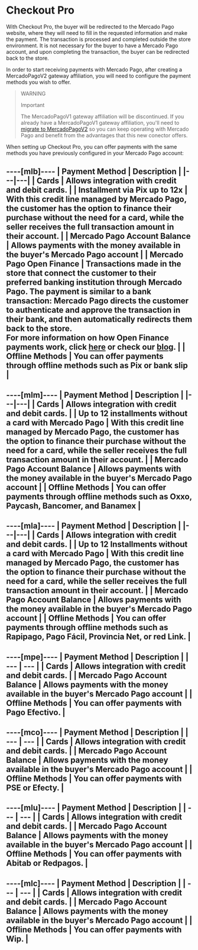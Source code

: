 # Checkout Pro 

With Checkout Pro, the buyer will be redirected to the Mercado Pago website, where they will need to fill in the requested information and make the payment. The transaction is processed and completed outside the store environment. It is not necessary for the buyer to have a Mercado Pago account, and upon completing the transaction, the buyer can be redirected back to the store. 

In order to start receiving payments with Mercado Pago, after creating a MercadoPagoV2 gateway affiliation, you will need to configure the payment methods you wish to offer.

> WARNING 
> 
> Important
> 
> The MercadoPagoV1 gateway affiliation will be discontinued. If you already have a MercadoPagoV1 gateway affiliation, you'll need to [migrate to MercadoPagoV2](/developers/en/docs/vtex/how-tos/migrate-v1-v2) so you can keep operating with Mercado Pago and benefit from the advantages that this new conector offers.

When setting up Checkout Pro, you can offer payments with the same methods you have previously configured in your Mercado Pago account: 

----[mlb]---- 
| Payment Method | Description | 
|---|---| 
| Cards | Allows integration with credit and debit cards. | 
| Installment via Pix up to 12x | With this credit line managed by Mercado Pago, the customer has the option to finance their purchase without the need for a card, while the seller receives the full transaction amount in their account. | 
| Mercado Pago Account Balance | Allows payments with the money available in the buyer's Mercado Pago account | 
| Mercado Pago Open Finance | Transactions made in the store that connect the customer to their preferred banking institution through Mercado Pago. The payment is similar to a bank transaction: Mercado Pago directs the customer to authenticate and approve the transaction in their bank, and then automatically redirects them back to the store. <br>For more information on how Open Finance payments work, click [here](https://www.mercadopago.com.br/c/openfinance) or check our [blog](https://empresas.mercadopago.com.br/pagamentos-via-open-finance). | 
| Offline Methods | You can offer payments through offline methods such as Pix or bank slip | 
------------

----[mlm]---- 
| Payment Method | Description | 
|---|---| 
| Cards | Allows integration with credit and debit cards. | 
| Up to 12 installments without a card with Mercado Pago | With this credit line managed by Mercado Pago, the customer has the option to finance their purchase without the need for a card, while the seller receives the full transaction amount in their account. | 
| Mercado Pago Account Balance | Allows payments with the money available in the buyer's Mercado Pago account | 
| Offline Methods | You can offer payments through offline methods such as Oxxo, Paycash, Bancomer, and Banamex | 
------------ 

----[mla]---- 
| Payment Method | Description | 
|---|---| 
| Cards | Allows integration with credit and debit cards. | 
| Up to 12 Installments without a card with Mercado Pago | With this credit line managed by Mercado Pago, the customer has the option to finance their purchase without the need for a card, while the seller receives the full transaction amount in their account. | 
| Mercado Pago Account Balance | Allows payments with the money available in the buyer's Mercado Pago account | 
| Offline Methods | You can offer payments through offline methods such as Rapipago, Pago Fácil, Provincia Net, or red Link. | 
------------ 

----[mpe]---- 
| Payment Method | Description | 
| --- | --- | |
 Cards | Allows integration with credit and debit cards. | 
| Mercado Pago Account Balance | Allows payments with the money available in the buyer's Mercado Pago account | 
| Offline Methods | You can offer payments with Pago Efectivo. |
 ------------ 

----[mco]---- 
| Payment Method | Description | 
| --- | --- | 
| Cards | Allows integration with credit and debit cards. | 
| Mercado Pago Account Balance | Allows payments with the money available in the buyer's Mercado Pago account | 
| Offline Methods | You can offer payments with PSE or Efecty. | 
------------ 

----[mlu]---- 
| Payment Method | Description | 
| --- | --- | 
| Cards | Allows integration with credit and debit cards. | 
| Mercado Pago Account Balance | Allows payments with the money available in the buyer's Mercado Pago account | 
| Offline Methods | You can offer payments with Abitab or Redpagos. | 
------------ 

----[mlc]---- 
| Payment Method | Description | 
| --- | --- | 
| Cards | Allows integration with credit and debit cards. | 
| Mercado Pago Account Balance | Allows payments with the money available in the buyer's Mercado Pago account | 
| Offline Methods | You can offer payments with Wip. | 
------------
